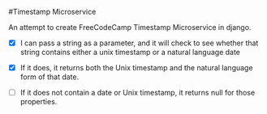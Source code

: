 #Timestamp Microservice

An attempt to create FreeCodeCamp Timestamp Microservice in django. 

- [x] I can pass a string as a parameter, and it will check to see whether that string contains either a unix timestamp or a natural language date 

- [x] If it does, it returns both the Unix timestamp and the natural language form of that date.

- [ ]  If it does not contain a date or Unix timestamp, it returns null for those properties. 